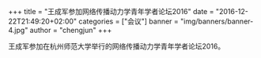 +++
title = "王成军参加网络传播动力学青年学者论坛2016"
date = "2016-12-22T21:49:20+02:00"
categories = ["会议"]
banner = "img/banners/banner-4.jpg"
author = "chengjun"
+++


王成军参加在杭州师范大学举行的网络传播动力学青年学者论坛2016。
